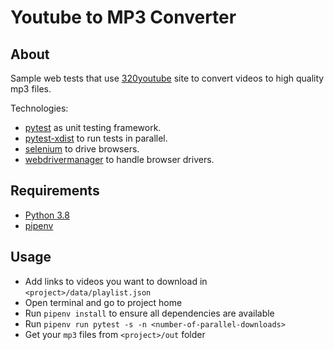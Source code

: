 # Youtube to MP3 Converter

## About 

Sample web tests that use [320youtube](https://www.320youtube.com/) site to convert videos to high quality mp3 files.

Technologies:
- [pytest](https://pypi.org/project/pytest/) as unit testing framework.
- [pytest-xdist](https://pypi.org/project/pytest-xdist/) to run tests in parallel.
- [selenium](https://pypi.org/project/selenium/) to drive browsers.
- [webdrivermanager](https://pypi.org/project/webdrivermanager/) to handle browser drivers.

## Requirements

- [Python 3.8](https://www.python.org/downloads/) 
- [pipenv](https://pipenv-fork.readthedocs.io/en/latest/)

## Usage

- Add links to videos you want to download in `<project>/data/playlist.json`
- Open terminal and go to project home
- Run `pipenv install` to ensure all dependencies are available 
- Run `pipenv run pytest -s -n <number-of-parallel-downloads>`
- Get your `mp3` files from `<project>/out` folder
